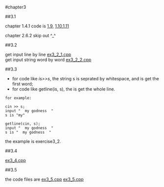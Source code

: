 #chapter3


##3.1

chapter 1.4.1 code is [1.9](https://github.com/suisuihan/cpp-primer/blob/master/chapter3/ex3_1_1.9.cpp),
[1.10](https://github.com/suisuihan/cpp-primer/blob/master/chapter3/ex3_1_1.10.cpp),[1.11](https://github.com/suisuihan/cpp-primer/blob/master/chapter3/ex3_1_1.11.cpp)

chapter 2.6.2 skip out  ^_^

##3.2

get input line by line [ex3_2_1.cpp](https://github.com/suisuihan/cpp-primer/blob/master/chapter3/ex3_2_1.cpp)  
get input string word by word [ex3_2_2.cpp](https://github.com/suisuihan/cpp-primer/blob/master/chapter3/ex3_2_2.cpp)

##3.3

* for code like *is>>s*, the string s is seprated by whitespace, and is get the first word;
* for code like getline(is, s), the is get the whole line.
~~~
for example:

cin >> s;
input "  my godness  "
s is "my"

getline(cin, s);
input "  my godness  "
s is "  my godness  "
~~~
the example is exercise3_2.

##3.4

[ex3_4.cpp](https://github.com/suisuihan/cpp-primer/blob/master/chapter3/ex3_3.cpp)

##3.5

the code files are
[ex3_5.cpp](https://github.com/suisuihan/cpp-primer/blob/master/chapter3/ex3_5_1.cpp)
[ex3_5.cpp](https://github.com/suisuihan/cpp-primer/blob/master/chapter3/ex3_5_2.cpp)
